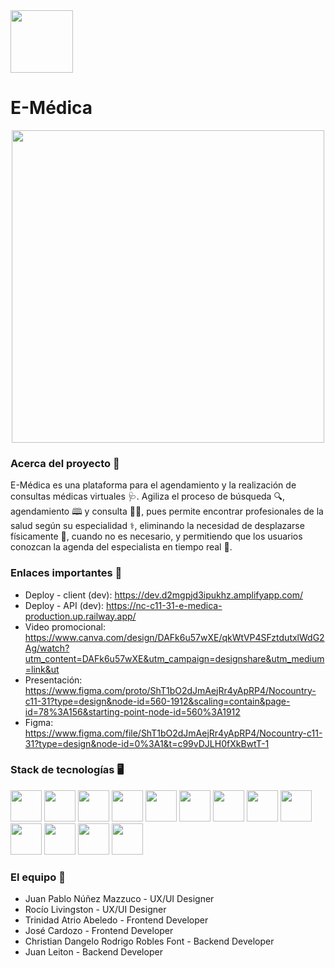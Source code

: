 <div align="left">
  <img src="https://github.com/No-Country/NC-C11-31-E-Medica/assets/108427945/80082a3a-10ac-4cb8-8665-6ab98efbae88" width="100">
</div>

# **E-Médica** #
<div align="center">
  <img src="https://github.com/No-Country/NC-C11-31-E-Medica/assets/108427945/12c125ef-3130-4cde-95d6-1c5be99484db"   width="500">
</div>

### Acerca del proyecto 📜 ###
E-Médica es una plataforma para el agendamiento y la realización de consultas médicas virtuales 🩺. Agiliza el proceso de búsqueda 🔍, agendamiento 🕮 y consulta 👨‍⚕️, pues permite encontrar profesionales de la salud según su especialidad ⚕️, eliminando la necesidad de desplazarse físicamente 🚗, cuando no es necesario, y permitiendo que los usuarios conozcan la agenda del especialista en tiempo real 📆.

### Enlaces importantes 🔗 ###
- Deploy - client (dev): https://dev.d2mgpjd3ipukhz.amplifyapp.com/ 
- Deploy - API (dev): https://nc-c11-31-e-medica-production.up.railway.app/
- Video promocional: https://www.canva.com/design/DAFk6u57wXE/qkWtVP4SFztdutxlWdG2Ag/watch?utm_content=DAFk6u57wXE&utm_campaign=designshare&utm_medium=link&ut
- Presentación: https://www.figma.com/proto/ShT1bO2dJmAejRr4yApRP4/Nocountry-c11-31?type=design&node-id=560-1912&scaling=contain&page-id=78%3A156&starting-point-node-id=560%3A1912
- Figma: https://www.figma.com/file/ShT1bO2dJmAejRr4yApRP4/Nocountry-c11-31?type=design&node-id=0%3A1&t=c99vDJLH0fXkBwtT-1

### Stack de tecnologías 🖥️ ###
<span>
  <img src="https://github.com/No-Country/NC-C11-31-E-Medica/assets/108427945/8a94f07d-fdb5-4e42-a79b-015db14ec5b2" width="50" height="50" >
</span>
<span>
  <img src="https://github.com/No-Country/NC-C11-31-E-Medica/assets/108427945/5e534a20-84ed-4731-a693-18a437cb64e6" width="50" height="50" >
</span>
<span>
  <img src="https://github.com/No-Country/NC-C11-31-E-Medica/assets/108427945/cfccada3-cba6-4b1a-9a31-ebe7630c4bdb" width="50" height="50" >
</span>
<span>
  <img src="https://github.com/No-Country/NC-C11-31-E-Medica/assets/108427945/68dafa7d-63bf-4f04-a45e-9bbed4cd1780" width="50" height="50" >
</span>
<span>
  <img src="https://github.com/No-Country/NC-C11-31-E-Medica/assets/108427945/a8de593a-fa52-4859-acc8-8fe53ea4ff25" width="50" height="50" >
</span>
<span>
  <img src="https://github.com/No-Country/NC-C11-31-E-Medica/assets/108427945/8c5f2e50-98ce-4a2f-a836-4b0c73a39cdf" width="50" height="50" >
</span>
<span>
  <img src="https://github.com/No-Country/NC-C11-31-E-Medica/assets/108427945/8a603086-7872-4351-a9b2-db3fcf26c5a4" width="50" height="50" >
</span>
<span>
  <img src="https://github.com/No-Country/NC-C11-31-E-Medica/assets/108427945/8708e23e-0e67-4ce1-8e12-8436fc9cf59c" width="50" height="50" >
</span>
<span>
  <img src="https://github.com/No-Country/NC-C11-31-E-Medica/assets/108427945/3c0a42f1-2b79-4aa5-b931-a0dffcde082c" width="50" height="50" >
</span>
<span>
  <img src="https://user-images.githubusercontent.com/108427945/220451016-cfb63adb-0aa4-493a-bef0-e090e301b3b1.png" width="50" height="50" >
</span>
<span>
  <img src="https://github.com/No-Country/NC-C11-31-E-Medica/assets/108427945/53cf1403-17ad-4dc2-bae2-961cbe4bb179" width="50" height="50" >
</span>
<span>
  <img src="https://github.com/No-Country/NC-C11-31-E-Medica/assets/108427945/d4f1c843-00d0-4a67-b5a3-780e35afd882" width="50" height="50" >
</span>
<span>
  <img src="https://github.com/No-Country/NC-C11-31-E-Medica/assets/108427945/dcfa840a-7dae-4e4f-b99b-de80cbb59916" width="50" height="50" >
</span>

### El equipo 🚩 ###
- Juan Pablo Núñez Mazzuco - UX/UI Designer
- Rocío Livingston - UX/UI Designer
- Trinidad Atrio Abeledo - Frontend Developer
- José Cardozo - Frontend Developer
- Christian Dangelo Rodrigo Robles Font - Backend Developer
- Juan Leiton - Backend Developer
